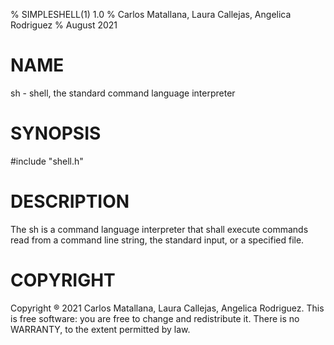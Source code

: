 % SIMPLESHELL(1) 1.0
% Carlos Matallana, Laura Callejas, Angelica Rodriguez
% August 2021

# NAME
sh - shell, the standard command language interpreter

# SYNOPSIS
#include "shell.h"

# DESCRIPTION
The sh is a command language interpreter that shall execute commands read from a command line string, the standard input, or a specified file.

# COPYRIGHT
Copyright ® 2021 Carlos Matallana, Laura Callejas, Angelica Rodriguez. This is free software: you are free to change and redistribute it. There is no WARRANTY, to the extent permitted by law.